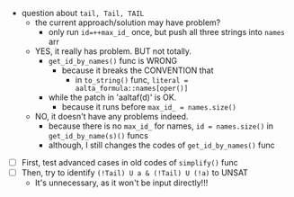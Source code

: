 - question about `tail, Tail, TAIL`
    - the current approach/solution may have problem?
        - only run `id=++max_id_` once, but push all three strings into `names` arr
    - YES, it really has problem. BUT not totally.
        - `get_id_by_names()` func is WRONG
            - because it breaks the CONVENTION that
                - in `to_string()` func, `literal = aalta_formula::names[oper()]`
        - while the patch in 'aaltaf(d)' is OK.
            - because it runs before `max_id_ = names.size()`
    - NO, it doesn't have any problems indeed.
        - because there is no `max_id_` for names, `id = names.size()` in `get_id_by_name(s)()` funcs
        - although, I still changes the codes of `get_id_by_names()` func

- [ ] First, test advanced cases in old codes of `simplify()` func
- [ ] Then, try to identify `(!Tail) U a & (!Tail) U (!a)` to UNSAT
    - It's unnecessary, as it won't be input directly!!!